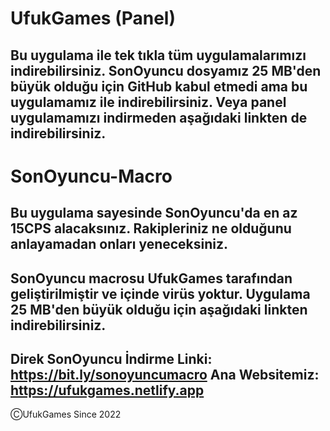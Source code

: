 # UfukGames (Panel)
Bu uygulama ile tek tıkla tüm uygulamalarımızı indirebilirsiniz.
SonOyuncu dosyamız 25 MB'den büyük olduğu için GitHub kabul etmedi ama bu uygulamamız ile indirebilirsiniz.
Veya panel uygulamamızı indirmeden aşağıdaki linkten de indirebilirsiniz.
-----------------------------------------------------------
# SonOyuncu-Macro
Bu uygulama sayesinde SonOyuncu'da en az 15CPS alacaksınız. 
Rakipleriniz ne olduğunu anlayamadan onları yeneceksiniz.
-----------------------------------------------------------
SonOyuncu macrosu UfukGames tarafından geliştirilmiştir ve içinde virüs yoktur.
Uygulama 25 MB'den büyük olduğu için aşağıdaki linkten indirebilirsiniz.
-----------------------------------------------------------
Direk SonOyuncu İndirme Linki: https://bit.ly/sonoyuncumacro
Ana Websitemiz: https://ufukgames.netlify.app
-----------------------------------------------------------
ⒸUfukGames Since 2022
